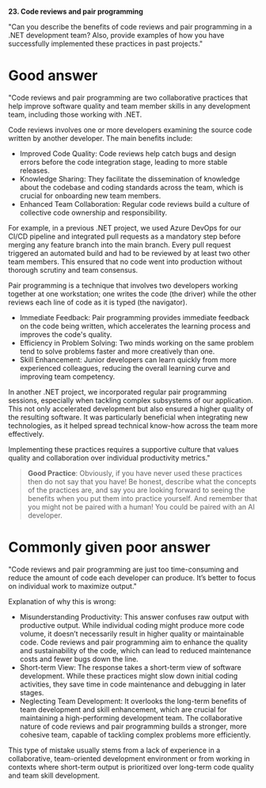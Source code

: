 **23. Code reviews and pair programming**

"Can you describe the benefits of code reviews and pair programming in a .NET development team? Also, provide examples of how you have successfully implemented these practices in past projects."

# Good answer

"Code reviews and pair programming are two collaborative practices that help improve software quality and team member skills in any development team, including those working with .NET.

Code reviews involves one or more developers examining the source code written by another developer. The main benefits include:
- Improved Code Quality: Code reviews help catch bugs and design errors before the code integration stage, leading to more stable releases.
- Knowledge Sharing: They facilitate the dissemination of knowledge about the codebase and coding standards across the team, which is crucial for onboarding new team members.
- Enhanced Team Collaboration: Regular code reviews build a culture of collective code ownership and responsibility.

For example, in a previous .NET project, we used Azure DevOps for our CI/CD pipeline and integrated pull requests as a mandatory step before merging any feature branch into the main branch. Every pull request triggered an automated build and had to be reviewed by at least two other team members. This ensured that no code went into production without thorough scrutiny and team consensus.

Pair programming is a technique that involves two developers working together at one workstation; one writes the code (the driver) while the other reviews each line of code as it is typed (the navigator).
- Immediate Feedback: Pair programming provides immediate feedback on the code being written, which accelerates the learning process and improves the code's quality.
- Efficiency in Problem Solving: Two minds working on the same problem tend to solve problems faster and more creatively than one.
- Skill Enhancement: Junior developers can learn quickly from more experienced colleagues, reducing the overall learning curve and improving team competency.

In another .NET project, we incorporated regular pair programming sessions, especially when tackling complex subsystems of our application. This not only accelerated development but also ensured a higher quality of the resulting software. It was particularly beneficial when integrating new technologies, as it helped spread technical know-how across the team more effectively.

Implementing these practices requires a supportive culture that values quality and collaboration over individual productivity metrics."

> **Good Practice**: Obviously, if you have never used these practices then do not say that you have! Be honest, describe what the concepts of the practices are, and say you are looking forward to seeing the benefits when you put them into practice yourself. And remember that you might not be paired with a human! You could be paired with an AI developer.

# Commonly given poor answer

"Code reviews and pair programming are just too time-consuming and reduce the amount of code each developer can produce. It’s better to focus on individual work to maximize output."

Explanation of why this is wrong:
- Misunderstanding Productivity: This answer confuses raw output with productive output. While individual coding might produce more code volume, it doesn’t necessarily result in higher quality or maintainable code. Code reviews and pair programming aim to enhance the quality and sustainability of the code, which can lead to reduced maintenance costs and fewer bugs down the line.
- Short-term View: The response takes a short-term view of software development. While these practices might slow down initial coding activities, they save time in code maintenance and debugging in later stages.
- Neglecting Team Development: It overlooks the long-term benefits of team development and skill enhancement, which are crucial for maintaining a high-performing development team. The collaborative nature of code reviews and pair programming builds a stronger, more cohesive team, capable of tackling complex problems more efficiently.

This type of mistake usually stems from a lack of experience in a collaborative, team-oriented development environment or from working in contexts where short-term output is prioritized over long-term code quality and team skill development.
